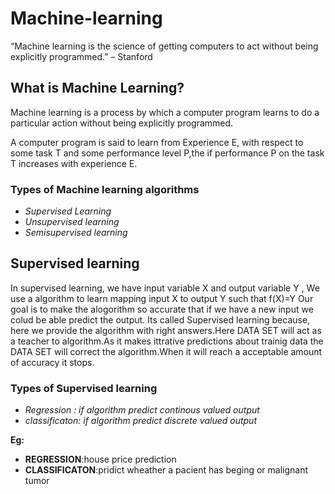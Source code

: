 # Machine-learning
“Machine learning is the science of getting computers to act without being explicitly programmed.” – Stanford
## What is Machine Learning?
Machine learning is a process by which a computer program learns to do a particular action without being explicitly programmed.

A computer program is said to learn from Experience E, with respect to  some task T and some performance level P,the if performance P on the task T increases with experience E.

### Types of Machine learning algorithms
- *Supervised Learning*
- *Unsupervised learning*
- *Semisupervised learning*

## Supervised learning
In supervised learning,
we have input variable X and output variable Y , We use a algorithm to learn mapping input X to output Y such that f(X)=Y
Our goal is to make the alogorithm so accurate that if we have a new input we colud be able predict the output.
Its called Supervised learning because, here we provide the algorithm with right answers.Here DATA SET will act as a teacher to algorithm.As it makes ittrative predictions about trainig data the DATA SET will correct the algorithm.When it will reach a acceptable amount of accuracy it stops.

### Types of Supervised learning
- *Regression : if algorithm predict continous valued output*
- *classificaton: if algorithm predict discrete valued output*

**Eg:**
- **REGRESSION**:house price prediction
- **CLASSIFICATON**:pridict wheather a pacient has beging or malignant tumor


